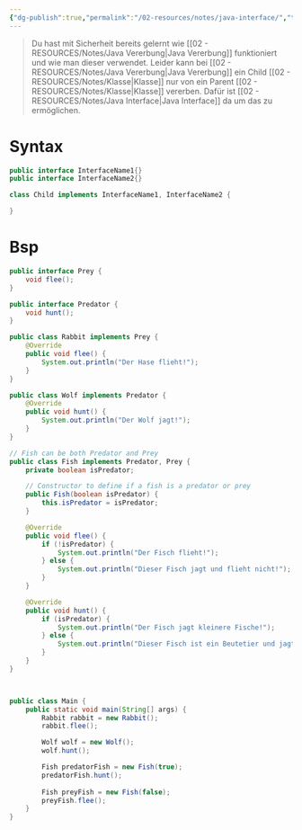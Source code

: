 ```yaml
---
{"dg-publish":true,"permalink":"/02-resources/notes/java-interface/","tags":["code/java","code/OOP/vererbung"],"noteIcon":"","updated":"2025-07-12T13:31:41.301+02:00"}
---
```


>Du hast mit Sicherheit bereits gelernt wie [[02 - RESOURCES/Notes/Java Vererbung\|Java Vererbung]] funktioniert und wie man dieser verwendet.
>Leider kann bei [[02 - RESOURCES/Notes/Java Vererbung\|Java Vererbung]] ein Child [[02 - RESOURCES/Notes/Klasse\|Klasse]] nur von ein Parent [[02 - RESOURCES/Notes/Klasse\|Klasse]] vererben.
>Dafür ist [[02 - RESOURCES/Notes/Java Interface\|Java Interface]] da um das zu ermöglichen.

# Syntax

```java
public interface InterfaceName1{}
public interface InterfaceName2{}

class Child implements InterfaceName1, InterfaceName2 {

}
```


# Bsp
```java
public interface Prey {
    void flee();
}

public interface Predator {
    void hunt();
}

public class Rabbit implements Prey {
    @Override
    public void flee() {
        System.out.println("Der Hase flieht!");
    }
}

public class Wolf implements Predator {
    @Override
    public void hunt() {
        System.out.println("Der Wolf jagt!");
    }
}

// Fish can be both Predator and Prey
public class Fish implements Predator, Prey {
    private boolean isPredator;

    // Constructor to define if a fish is a predator or prey
    public Fish(boolean isPredator) {
        this.isPredator = isPredator;
    }

    @Override
    public void flee() {
        if (!isPredator) {
            System.out.println("Der Fisch flieht!");
        } else {
            System.out.println("Dieser Fisch jagt und flieht nicht!");
        }
    }

    @Override
    public void hunt() {
        if (isPredator) {
            System.out.println("Der Fisch jagt kleinere Fische!");
        } else {
            System.out.println("Dieser Fisch ist ein Beutetier und jagt nicht!");
        }
    }
}



public class Main {
    public static void main(String[] args) {
        Rabbit rabbit = new Rabbit();
        rabbit.flee();

        Wolf wolf = new Wolf();
        wolf.hunt();

        Fish predatorFish = new Fish(true);
        predatorFish.hunt();
        
        Fish preyFish = new Fish(false);
        preyFish.flee();
    }
}

```